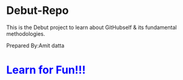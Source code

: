 # Debut-Repo
This is the Debut project to learn about GitHubself & its  fundamental methodologies.

Prepared By:Amit datta 
<h1 style ="color:blue;"> Learn for Fun!!!</h1>
